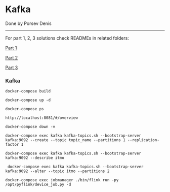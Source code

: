 # Kafka

Done by Porsev Denis

---

For part 1, 2, 3 solutions check READMEs in related folders:

[Part 1](/part1/README.md)

[Part 2](/part2/README.md)

[Part 3](/part3/README.md)

### Kafka


```commandline
docker-compose build
```


```commandline
docker-compose up -d
```

```commandline
docker-compose ps
```
```
http://localhost:8081/#/overview

```
```commandline
docker-compose down -v
```

```commandline
docker-compose exec kafka kafka-topics.sh --bootstrap-server kafka:9092 --create --topic topic_name --partitions 1 --replication-factor 1
```
```commandline
docker-compose exec kafka kafka-topics.sh --bootstrap-server kafka:9092 --describe itmo  
```
```commandline
 docker-compose exec kafka kafka-topics.sh --bootstrap-server kafka:9092 --alter --topic itmo --partitions 2

```

```commandline
docker-compose exec jobmanager ./bin/flink run -py /opt/pyflink/device_job.py -d  
```
